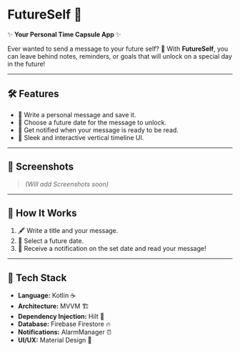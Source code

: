 # FutureSelf 🚀  
✨ **Your Personal Time Capsule App** ✨  

Ever wanted to send a message to your future self? 💭 With **FutureSelf**, you can leave behind notes, reminders, or goals that will unlock on a special day in the future!  

---

## 🛠 Features  
- 📝 Write a personal message and save it.  
- 📅 Choose a future date for the message to unlock.  
- 🔔 Get notified when your message is ready to be read.  
- 🎨 Sleek and interactive vertical timeline UI.  

---

## 📱 Screenshots  
> *(Will add Screenshots soon)*  

---

## 📖 How It Works  
1. 🖋 Write a title and your message.  
2. 📅 Select a future date.  
3. 🔔 Receive a notification on the set date and read your message!  

---

## 🔧 Tech Stack  
- **Language:** Kotlin ☕  
- **Architecture:** MVVM 🏗  
- **Dependency Injection:** Hilt 🔗  
- **Database:** Firebase Firestore 🔥  
- **Notifications:** AlarmManager ⏰  
- **UI/UX:** Material Design 🎨  

